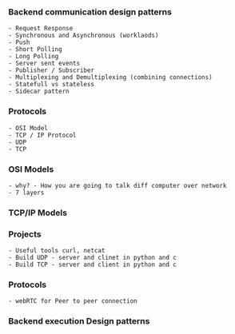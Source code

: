### Backend communication design patterns
    - Request Response
    - Synchronous and Asynchronous (worklaods)
    - Push
    - Short Polling
    - Long Polling
    - Server sent events
    - Publisher / Subscriber
    - Multiplexing and Demultiplexing (combining connections)
    - Statefull vs stateless
    - Sidecar pattern
### Protocols
    - OSI Model
    - TCP / IP Protocol
    - UDP
    - TCP

### OSI Models
    - why? - How you are going to talk diff computer over network
    - 7 layers
### TCP/IP Models
### Projects
    - Useful tools curl, netcat
    - Build UDP - server and clinet in python and c
    - Build TCP - server and client in python and c
### Protocols
    - webRTC for Peer to peer connection

### Backend execution Design patterns
